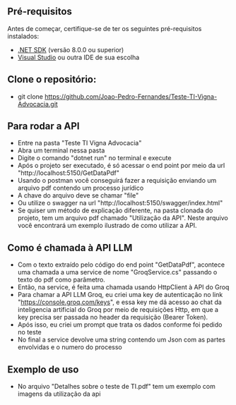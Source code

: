 ## Pré-requisitos
Antes de começar, certifique-se de ter os seguintes pré-requisitos instalados:

- [.NET SDK](https://dotnet.microsoft.com/download) (versão 8.0.0 ou superior)
- [Visual Studio](https://visualstudio.microsoft.com/) ou outra IDE de sua escolha

## Clone o repositório:
- git clone https://github.com/Joao-Pedro-Fernandes/Teste-TI-Vigna-Advocacia.git

## Para rodar a API
- Entre na pasta "Teste TI Vigna Advocacia"
- Abra um terminal nessa pasta
- Digite o comando "dotnet run" no terminal e execute
- Após o projeto ser executado, é só acessar o end point por meio da url "http://localhost:5150/GetDataPdf" 
- Usando o postman você conseguirá fazer a requisição enviando um arquivo pdf contendo um processo jurídico
- A chave do arquivo deve se chamar "file"
- Ou utilize o swagger na url "http://localhost:5150/swagger/index.html"
- Se quiser um método de explicação diferente, na pasta clonada do projeto, tem um arquivo pdf chamado "Utilização da API". 
Neste arquivo você encontrará um exemplo ilustrado de como utilizar a API. 

## Como é chamada à API LLM
- Com o texto extraído pelo código do end point "GetDataPdf", acontece uma chamada a uma service de nome "GroqService.cs" 
passando o texto do pdf como parâmetro.
- Então, na service, é feita uma chamada usando HttpClient à API do Groq
- Para chamar a API LLM Groq, eu criei uma key de autenticação no link "https://console.groq.com/keys", e essa key me dá acesso ao chat da
inteligencia artificial do Groq por meio de requisições Http, em que a key precisa ser passada no header da requisição (Bearer Token).
- Após isso, eu criei um prompt que trata os dados conforme foi pedido no teste
- No final a service devolve uma string contendo um Json com as partes envolvidas e o numero do processo

## Exemplo de uso
- No arquivo "Detalhes sobre o teste de TI.pdf" tem um exemplo com imagens da utilização da api
